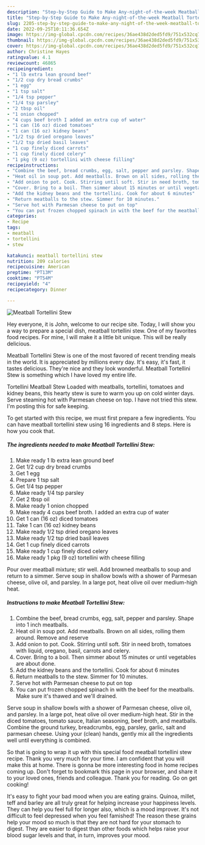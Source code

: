 ```yaml
---
description: "Step-by-Step Guide to Make Any-night-of-the-week Meatball Tortellini Stew"
title: "Step-by-Step Guide to Make Any-night-of-the-week Meatball Tortellini Stew"
slug: 2205-step-by-step-guide-to-make-any-night-of-the-week-meatball-tortellini-stew
date: 2022-09-25T10:11:36.654Z
image: https://img-global.cpcdn.com/recipes/36ae438d2ded5fd9/751x532cq70/meatball-tortellini-stew-recipe-main-photo.jpg
thumbnail: https://img-global.cpcdn.com/recipes/36ae438d2ded5fd9/751x532cq70/meatball-tortellini-stew-recipe-main-photo.jpg
cover: https://img-global.cpcdn.com/recipes/36ae438d2ded5fd9/751x532cq70/meatball-tortellini-stew-recipe-main-photo.jpg
author: Christine Hayes
ratingvalue: 4.1
reviewcount: 46865
recipeingredient:
- "1 lb extra lean ground beef"
- "1/2 cup dry bread crumbs"
- "1 egg"
- "1 tsp salt"
- "1/4 tsp pepper"
- "1/4 tsp parsley"
- "2 tbsp oil"
- "1 onion chopped"
- "4 cups beef broth I added an extra cup of water"
- "1 can (16 oz) diced tomatoes"
- "1 can (16 oz) kidney beans"
- "1/2 tsp dried oregano leaves"
- "1/2 tsp dried basil leaves"
- "1 cup finely diced carrots"
- "1 cup finely diced celery"
- "1 pkg (9 oz) tortellini with cheese filling"
recipeinstructions:
- "Combine the beef, bread crumbs, egg, salt, pepper and parsley. Shape into 1 inch meatballs."
- "Heat oil in soup pot. Add meatballs. Brown on all sides, rolling them around. Remove and reserve"
- "Add onion to pot. Cook. Stirring until soft. Stir in need broth, tomatoes with liquid, oregano, basil, carrots and celery."
- "Cover. Bring to a boil. Then simmer about 15 minutes or until vegetables are about done."
- "Add the kidney beans and the tortellini. Cook for about 6 minutes"
- "Return meatballs to the stew. Simmer for 10 minutes."
- "Serve hot with Parmesan cheese to put on top"
- "You can put frozen chopped spinach in with the beef for the meatballs. Make sure it&#39;s thawed and we&#39;ll drained."
categories:
- Recipe
tags:
- meatball
- tortellini
- stew

katakunci: meatball tortellini stew 
nutrition: 209 calories
recipecuisine: American
preptime: "PT13M"
cooktime: "PT54M"
recipeyield: "4"
recipecategory: Dinner

---
```



![Meatball Tortellini Stew](https://img-global.cpcdn.com/recipes/36ae438d2ded5fd9/751x532cq70/meatball-tortellini-stew-recipe-main-photo.jpg)

Hey everyone, it is John, welcome to our recipe site. Today, I will show you a way to prepare a special dish, meatball tortellini stew. One of my favorites food recipes. For mine, I will make it a little bit unique. This will be really delicious.

Meatball Tortellini Stew is one of the most favored of recent trending meals in the world. It is appreciated by millions every day. It's easy, it's fast, it tastes delicious. They're nice and they look wonderful. Meatball Tortellini Stew is something which I have loved my entire life.

Tortellini Meatball Stew Loaded with meatballs, tortellini, tomatoes and kidney beans, this hearty stew is sure to warm you up on cold winter days. Serve steaming hot with Parmesan cheese on top. I have not tried this stew. I&#39;m posting this for safe keeping.


To get started with this recipe, we must first prepare a few ingredients. You can have meatball tortellini stew using 16 ingredients and 8 steps. Here is how you cook that.

<!--inarticleads1-->

##### The ingredients needed to make Meatball Tortellini Stew:

1. Make ready 1 lb extra lean ground beef
1. Get 1/2 cup dry bread crumbs
1. Get 1 egg
1. Prepare 1 tsp salt
1. Get 1/4 tsp pepper
1. Make ready 1/4 tsp parsley
1. Get 2 tbsp oil
1. Make ready 1 onion chopped
1. Make ready 4 cups beef broth. I added an extra cup of water
1. Get 1 can (16 oz) diced tomatoes
1. Take 1 can (16 oz) kidney beans
1. Make ready 1/2 tsp dried oregano leaves
1. Make ready 1/2 tsp dried basil leaves
1. Get 1 cup finely diced carrots
1. Make ready 1 cup finely diced celery
1. Make ready 1 pkg (9 oz) tortellini with cheese filling


Pour over meatball mixture; stir well. Add browned meatballs to soup and return to a simmer. Serve soup in shallow bowls with a shower of Parmesan cheese, olive oil, and parsley. In a large pot, heat olive oil over medium-high heat. 

<!--inarticleads2-->

##### Instructions to make Meatball Tortellini Stew:

1. Combine the beef, bread crumbs, egg, salt, pepper and parsley. Shape into 1 inch meatballs.
1. Heat oil in soup pot. Add meatballs. Brown on all sides, rolling them around. Remove and reserve
1. Add onion to pot. Cook. Stirring until soft. Stir in need broth, tomatoes with liquid, oregano, basil, carrots and celery.
1. Cover. Bring to a boil. Then simmer about 15 minutes or until vegetables are about done.
1. Add the kidney beans and the tortellini. Cook for about 6 minutes
1. Return meatballs to the stew. Simmer for 10 minutes.
1. Serve hot with Parmesan cheese to put on top
1. You can put frozen chopped spinach in with the beef for the meatballs. Make sure it&#39;s thawed and we&#39;ll drained.


Serve soup in shallow bowls with a shower of Parmesan cheese, olive oil, and parsley. In a large pot, heat olive oil over medium-high heat. Stir in the diced tomatoes, tomato sauce, Italian seasoning, beef broth, and meatballs. Combine the ground turkey, breadcrumbs, egg, parsley, garlic, salt and parmesan cheese. Using your (clean) hands, gently mix all the ingredients well until everything is combined. 

So that is going to wrap it up with this special food meatball tortellini stew recipe. Thank you very much for your time. I am confident that you will make this at home. There is gonna be more interesting food in home recipes coming up. Don't forget to bookmark this page in your browser, and share it to your loved ones, friends and colleague. Thank you for reading. Go on get cooking!

It's easy to fight your bad mood when you are eating grains. Quinoa, millet, teff and barley are all truly great for helping increase your happiness levels. They can help you feel full for longer also, which is a mood improver. It's not difficult to feel depressed when you feel famished! The reason these grains help your mood so much is that they are not hard for your stomach to digest. They are easier to digest than other foods which helps raise your blood sugar levels and that, in turn, improves your mood.

